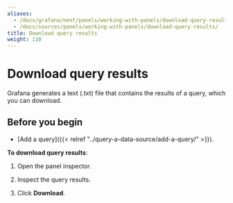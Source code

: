 ```yaml
---
aliases:
  - /docs/grafana/next/panels/working-with-panels/download-query-results/
  - /docs/sources/panels/working-with-panels/download-query-results/
title: Download query results
weight: 110
---
```


# Download query results

Grafana generates a text (.txt) file that contains the results of a query, which you can download.

## Before you begin

- [Add a query]({{< relref "../query-a-data-source/add-a-query/" >}}).

**To download query results**:

1. Open the panel inspector.

1. Inspect the query results.

1. Click **Download**.
